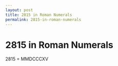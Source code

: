 ```yaml
---
layout: post
title: 2815 in Roman Numerals
permalink: 2815-in-roman-numerals
---
```


# 2815 in Roman Numerals

2815 = MMDCCCXV

